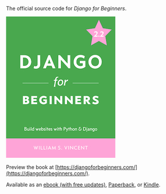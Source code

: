 The official source code for _Django for Beginners_.

![Cover](bookcover.jpg)

Preview the book at [https://djangoforbeginners.com/](https://djangoforbeginners.com/).

Available as an [ebook (with free updates)](https://gum.co/aFiMm), [Paperback](https://www.amazon.com/dp/1983172669/?tag=wsvincent-20), or [Kindle](https://www.amazon.com/dp/B079ZZLRRL/?tag=wsvincent-20).
